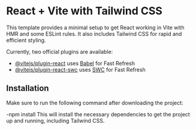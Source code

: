 # React + Vite with Tailwind CSS

This template provides a minimal setup to get React working in Vite with HMR and some ESLint rules. It also includes Tailwind CSS for rapid and efficient styling.

Currently, two official plugins are available:

- [@vitejs/plugin-react](https://github.com/vitejs/vite-plugin-react/blob/main/packages/plugin-react/README.md) uses [Babel](https://babeljs.io/) for Fast Refresh
- [@vitejs/plugin-react-swc](https://github.com/vitejs/vite-plugin-react-swc) uses [SWC](https://swc.rs/) for Fast Refresh

## Installation

Make sure to run the following command after downloading the project:

-npm install
This will install the necessary dependencies to get the project up and running, including Tailwind CSS.

